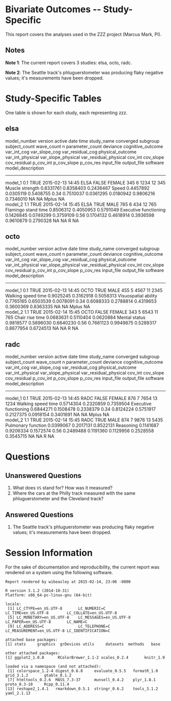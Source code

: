 # Bivariate Outcomes -- Study-Specific


This report covers the analyses used in the ZZZ project (Marcus Mark, PI).

<!--  Set the working directory to the repository's base directory; this assumes the report is nested inside of two directories.-->


<!-- Set the report-wide options, and point to the external code file. -->


<!-- Load the sources.  Suppress the output when loading sources. --> 


<!-- Load 'sourced' R files.  Suppress the output when loading packages. --> 


<!-- Load any Global functions and variables declared in the R file.  Suppress the output. --> 


<!-- Declare any global functions specific to a Rmd output.  Suppress the output. --> 


<!-- Load the datasets.   -->


<!-- Tweak the datasets.   -->


<!-- Calculate the forest results (but don't plot yet).   -->


## Notes

**Note 1**: The current report covers 3 studies: elsa, octo, radc.

**Note 2**: The Seattle track's phluguerstometer was producing flaky negative values; it's measurements have been dropped.

# Study-Specific Tables
One table is shown for each study, each representing zzz.

## elsa

model_number    version  active   date         time    study_name   converged   subgroup    subject_count   wave_count      n   parameter_count   deviance  cognitive_outcome      var_int_cog   var_slope_cog   var_residual_cog  physical_outcome         var_int_physical   var_slope_physical   var_residual_physical   cov_int   cov_slope   cov_residual   p_cov_int   p_cov_slope   p_cov_res  input_file   output_file   software   model_description 
-------------  --------  -------  -----------  ------  -----------  ----------  ---------  --------------  -----------  -----  ----------------  ---------  --------------------  ------------  --------------  -----------------  ----------------------  -----------------  -------------------  ----------------------  --------  ----------  -------------  ----------  ------------  ----------  -----------  ------------  ---------  ------------------
model_1             0.1  TRUE     2015-02-13   14:45   ELSA         FALSE       FEMALE                345            6   1234                12        345  Muscle strength          0.8331761       0.8358403          0.2436467  Speed                           0.4457892            0.0305119               0.5408755      0.34   0.7510037      0.0361295   0.0180942     0.9806216   0.7346010  NA           NA            Mplus      NA                
model_2             1.1  TRUE     2015-02-14   15:45   ELSA          TRUE       MALE                  765            6    434                12        765  Flamingo stand time      0.8506312       0.4050953          0.5791049  Executive functioning           0.1426845            0.0749299               0.3759109      0.56   0.1704132      0.4618914   0.3936598     0.9610879   0.2790328  NA           NA            R          NA                

## octo

model_number    version  active   date         time    study_name   converged   subgroup    subject_count   wave_count      n   parameter_count   deviance  cognitive_outcome     var_int_cog   var_slope_cog   var_residual_cog  physical_outcome        var_int_physical   var_slope_physical   var_residual_physical   cov_int   cov_slope   cov_residual   p_cov_int   p_cov_slope   p_cov_res  input_file   output_file   software   model_description 
-------------  --------  -------  -----------  ------  -----------  ----------  ---------  --------------  -----------  -----  ----------------  ---------  -------------------  ------------  --------------  -----------------  ---------------------  -----------------  -------------------  ----------------------  --------  ----------  -------------  ----------  ------------  ----------  -----------  ------------  ---------  ------------------
model_1             0.1  TRUE     2015-02-13   14:45   OCTO          TRUE       MALE                  455            5   4567                11       2345  Walking speed time      0.9025245       0.3162918          0.5058313  Visuospatial ability           0.7765165            0.6503539               0.0078091      0.34   0.6088333      0.2788814   0.4319653     0.3600369   0.8363335  NA           NA            Mplus      NA                
model_2             1.1  TRUE     2015-02-14   15:45   OCTO         FALSE       FEMALE                343            5   6543                11        765  Chair rise time         0.0683631       0.5110404          0.0620884  Mental status                  0.9818577            0.5696030               0.6640230      0.56   0.7661123      0.9949875   0.5289317     0.8677954   0.6724513  NA           NA            R          NA                

## radc

model_number    version  active   date         time    study_name   converged   subgroup    subject_count   wave_count      n   parameter_count   deviance  cognitive_outcome     var_int_cog   var_slope_cog   var_residual_cog  physical_outcome         var_int_physical   var_slope_physical   var_residual_physical   cov_int   cov_slope   cov_residual   p_cov_int   p_cov_slope   p_cov_res  input_file   output_file   software   model_description 
-------------  --------  -------  -----------  ------  -----------  ----------  ---------  --------------  -----------  -----  ----------------  ---------  -------------------  ------------  --------------  -----------------  ----------------------  -----------------  -------------------  ----------------------  --------  ----------  -------------  ----------  ------------  ----------  -----------  ------------  ---------  ------------------
model_1             0.1  TRUE     2015-02-13   14:45   RADC         FALSE       FEMALE                876            7   7654                13       1234  Walking speed time      0.5714304       0.2320859          0.7359504  Executive functioning           0.6844271            0.1508478               0.2338379      0.34   0.8124224      0.5751917   0.2127375     0.0918154   0.3401691  NA           NA            Mplus      NA                
model_2             1.1  TRUE     2015-02-14   15:45   RADC          TRUE       MALE                  874            7   9876                13       5435  Pulmonary function      0.0399067       0.2017131          0.8522131  Reasoning                       0.1141687            0.9206334               0.1572574      0.56   0.2489488      0.1191360   0.1129956     0.2528558   0.3545715  NA           NA            R          NA                


# Questions
## Unanswered Questions
 1. What does `VS` stand for?  How was it measured?
 1. Where the cars at the Philly track measured with the same phluguerstometer and the Cleveland track?
 
## Answered Questions
 1. The Seattle track's phluguerstometer was producing flaky negative values; it's measurements have been dropped.

# Session Information
For the sake of documentation and reproducibility, the current report was rendered on a system using the following software.


```
Report rendered by wibeasley at 2015-02-14, 23:06 -0800
```

```
R version 3.1.2 (2014-10-31)
Platform: x86_64-pc-linux-gnu (64-bit)

locale:
 [1] LC_CTYPE=en_US.UTF-8       LC_NUMERIC=C               LC_TIME=en_US.UTF-8        LC_COLLATE=en_US.UTF-8    
 [5] LC_MONETARY=en_US.UTF-8    LC_MESSAGES=en_US.UTF-8    LC_PAPER=en_US.UTF-8       LC_NAME=C                 
 [9] LC_ADDRESS=C               LC_TELEPHONE=C             LC_MEASUREMENT=en_US.UTF-8 LC_IDENTIFICATION=C       

attached base packages:
[1] stats     graphics  grDevices utils     datasets  methods   base     

other attached packages:
[1] ggplot2_1.0.0      RColorBrewer_1.1-2 scales_0.2.4       knitr_1.9         

loaded via a namespace (and not attached):
 [1] colorspace_1.2-4 digest_0.6.8     evaluate_0.5.5   formatR_1.0      grid_3.1.2       gtable_0.1.2    
 [7] htmltools_0.2.6  MASS_7.3-37      munsell_0.4.2    plyr_1.8.1       proto_0.3-10     Rcpp_0.11.4     
[13] reshape2_1.4.1   rmarkdown_0.5.1  stringr_0.6.2    tools_3.1.2      yaml_2.1.13     
```

